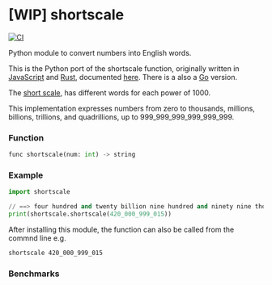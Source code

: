 # [WIP] shortscale

[![CI](https://github.com/jldec/shortscale-py/workflows/CI/badge.svg)](https://github.com/jldec/shortscale-py/actions)  

Python module to convert numbers into English words.

This is the Python port of the shortscale function, originally written in [JavaScript](https://github.com/jldec/shortscale) and [Rust](https://github.com/jldec/shortscale-rs), documented [here](https://jldec.me/forays-from-node-to-rust). There is a also a [Go](https://github.com/jldec/shortscale-go) version.

The [short scale](https://en.wikipedia.org/wiki/Long_and_short_scales#Comparison), has different words for each power of 1000.

This implementation expresses numbers from zero to thousands, millions, billions, trillions, and quadrillions, up to 999_999_999_999_999_999.

### Function
```python
func shortscale(num: int) -> string
```

### Example
```python
import shortscale

// ==> four hundred and twenty billion nine hundred and ninety nine thousand and fifteen
print(shortscale.shortscale(420_000_999_015))
```

After installing this module, the function can also be called from the commnd line e.g.

```sh
shortscale 420_000_999_015
```

### Benchmarks

```
```
